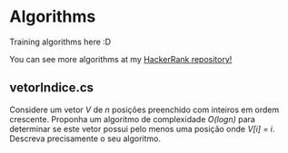 # Algorithms

Training algorithms here :D

You can see more algorithms at my [HackerRank repository!](https://github.com/leocabrallce/HackerRank/tree/master/Algorithms)

## vetorIndice.cs
Considere um vetor _V_ de _n_ posições preenchido com inteiros em ordem crescente. Proponha um algoritmo
de complexidade _O(logn)_ para determinar se este vetor possui pelo menos uma posição onde _V[i] = i_. Descreva
precisamente o seu algoritmo.
